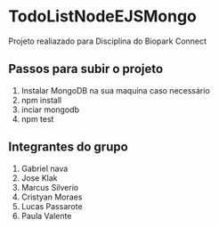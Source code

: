 # TodoListNodeEJSMongo
Projeto realiazado para Disciplina do Biopark Connect
<div>
<h2>Passos para subir o projeto</h2>
<ol>
  <li>Instalar MongoDB na sua maquina caso necessário</li>
  <li>npm install</li>
  <li>inciar mongodb</>
  <li>npm test</li>
</ol>
</div>
<h2>Integrantes do grupo</h2>
<ol>
  <li>Gabriel nava</li>
  <li>Jose Klak</li>
  <li>Marcus Silverio</li>
  <li>Cristyan Moraes</li>
  <li>Lucas Passarote</li>
  <li>Paula Valente</li>
<ol>
  

